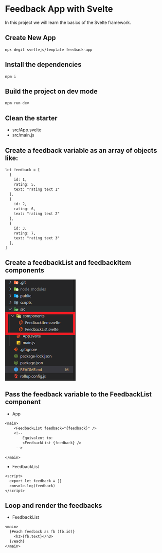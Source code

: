 # Feedback App with Svelte

In this project we will learn the basics of the Svelte  framework.

## Create New App

```
npx degit sveltejs/template feedback-app
```
## Install the dependencies

```
npm i
```

## Build the project on dev mode

```
npm run dev
```

## Clean the starter
- src/App.svelte
- src/main.js
## Create a feedback variable as an array of objects like:
```
let feedback = [
  {
    id: 1,
    rating: 5,
    text: "rating text 1"
  },
  {
    id: 2,
    rating: 6,
    text: "rating text 2"
  },
  {
    id: 3,
    rating: 7,
    text: "rating text 3"
  },
]
```
## Create a feedbackList and feedbackItem components 
![](/assets/img1.png)

## Pass the feedback variable to the FeedbackList component
- App
```
<main>
	<FeedbackList feedback="{feedback}" /> 
	<!-- 
		Equivalent to: 
		<FeedbackList {feedback} /> 
	 -->
	
</main>
```
- FeedbackList
```
<script>
  export let feedback = []
  console.log(feedback)
</script>
```

## Loop and render the feedbacks
- FeedbackList
```
<main>
  {#each feedback as fb (fb.id)}
    <h3>{fb.text}</h3>
  {/each}
</main>
```